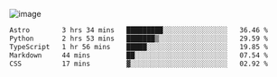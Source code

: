 ![image](https://github-profile-trophy.vercel.app/?username=CMOISDEAD&theme=oldie&row=1&no-frame=true&no-bg=true&margin-w=15&margin-h=15)
<!--START_SECTION:waka-->

```txt
Astro        3 hrs 34 mins   █████████░░░░░░░░░░░░░░░░   36.46 %
Python       2 hrs 53 mins   ███████▒░░░░░░░░░░░░░░░░░   29.59 %
TypeScript   1 hr 56 mins    █████░░░░░░░░░░░░░░░░░░░░   19.85 %
Markdown     44 mins         ██░░░░░░░░░░░░░░░░░░░░░░░   07.54 %
CSS          17 mins         ▓░░░░░░░░░░░░░░░░░░░░░░░░   02.92 %
```

<!--END_SECTION:waka--> 
